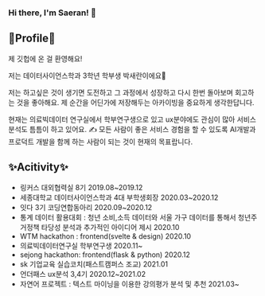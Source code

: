 ### Hi there, I'm Saeran! 👋
## 🐰Profile🐰
제 깃헙에 온 걸 환영해요! 

저는 데이터사이언스학과 3학년 학부생 박새란이에요🙂

저는 하고싶은 것이 생기면 도전하고 그 과정에서 성장하고 다시 한번 돌아보며 회고하는 것을 좋아해요.
제 순간을 어딘가에 저장해두는 아카이빙을 중요하게 생각한답니다. 

현재는 의료빅데이터 연구실에서 학부연구생으로 있고 ux분야에도 관심이 많아 서비스 분석도 틈틈이 하고 있어요. ✍️
모든 사람이 좋은 서비스 경험을 할 수 있도록 AI개발과 프로덕트 개발을 함께 하는 사람이 되는 것이 현재의 목표랍니다.


## ✨Acitivity✨
- 링커스 대외협력실 8기 2019.08~2019.12
- 세종대학교 데이터사이언스학과 4대 부학생회장 2020.03~2020.12
- 잇다 3기 코딩연합동아리 2020.09~2020.12
- 통계 데이터 활용대회 : 청년 소비,소득 데이터와 서울 가구 데이터를 통해서 청년주거정책 타당성 분석과 추가적인 아이디어 제시 2020.10
- WTM hackathon : frontend(svelte & design) 2020.10
- 의료빅데이터연구실 학부연구생 2020.11~
- sejong hackathon: frontend(flask & python) 2020.12
- sk 기업교육 실습코치(패스트캠퍼스 조교)  2021.01
- 언더패스 ux분석 3,4기 2020.12~2021.02
- 자연어 프로젝트 : 텍스트 마이닝을 이용한 강의평가 분석 및 추천 2021.03~

